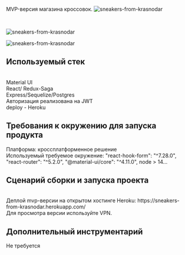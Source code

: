 
<!-- # Vape-spb
### [Live Site](https://spb-vipe.netlify.app/) -->
MVP-версия магазина кроссовок.
![sneakers-from-krasnodar](https://i.ibb.co/QpSCZMX/2022-03-15-09-39-18.png)

<br/>

![sneakers-from-krasnodar](https://i.ibb.co/1m3DQXC/2022-03-15-09-39-38.png)
<br/>

![sneakers-from-krasnodar](https://i.ibb.co/rwbwGBD/2022-03-15-09-41-40.png)


## Используемый стек
<br/>
Material UI
<br/>
React/ Redux-Saga
<br/>
Express/Sequelize/Postgres
<br/>
Авторизация реализована на JWT
<br/>
deploy - Heroku
<br/>

## Требования к окружению для запуска продукта

Платформа: кроссплатформенное решение
<br/>
Используемый требуемое окружение:
 "react-hook-form": "^7.28.0",
  "react-router": "^5.2.0",
  "@material-ui/core": "^4.11.0",
  node > 14...
<br/>
## Сценарий сборки и запуска проекта
<br/>
Деплой mvp-версии на открытом хостинге Heroku: https://sneakers-from-krasnodar.herokuapp.com/
<br/>
Для просмотра версии используйте VPN.



## Дополнительный инструментарий

Не требуется
